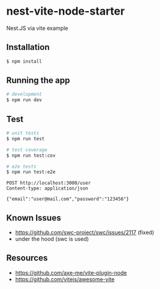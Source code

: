 # nest-vite-node-starter

Nest.JS via vite example

## Installation

```bash
$ npm install
```

## Running the app

```bash
# development
$ npm run dev
```

## Test

```bash
# unit tests
$ npm run test

# test coverage
$ npm run test:cov

# e2e tests
$ npm run test:e2e
```

```
POST http://localhost:3000/user
Content-type: application/json

{"email":"user@mail.com","password":"123456"}
```

## Known Issues

-   https://github.com/swc-project/swc/issues/2117 (fixed)
-   under the hood (swc is used)

## Resources

-   https://github.com/axe-me/vite-plugin-node
-   https://github.com/vitejs/awesome-vite
